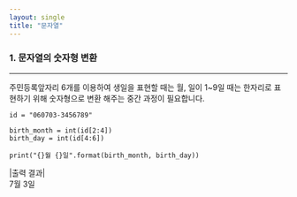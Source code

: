 ```yaml
---
layout: single
title: "문자열"
---
```


### 1. 문자열의 숫자형 변환
---

주민등록앞자리 6개를 이용하여 생일을 표현할 때는 월, 일이 1~9일 때는 한자리로 표현하기 위해 숫자형으로 변환 해주는 중간 과정이 필요합니다.
~~~
id = "060703-3456789"

birth_month = int(id[2:4])
birth_day = int(id[4:6])

print("{}월 {}일".format(birth_month, birth_day))
~~~

|출력 결과|  
7월 3일
